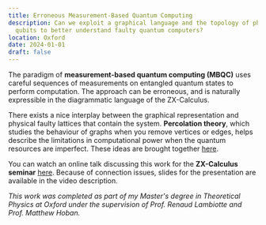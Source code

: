 ```yaml
---
title: Erroneous Measurement-Based Quantum Computing
description: Can we exploit a graphical language and the topology of physical
  qubits to better understand faulty quantum computers?
location: Oxford
date: 2024-01-01
draft: false
---
```

The paradigm of **measurement-based quantum computing (MBQC)** uses careful sequences of measurements on entangled quantum states to perform computation. The approach can be erroneous, and is naturally expressible in the diagrammatic language of the ZX-Calculus.

There exists a nice interplay between the graphical representation and physical faulty lattices that contain the system. **Percolation theory**, which studies the behaviour of graphs when you remove vertices or edges, helps describe the limitations in computational power when the quantum resources are imperfect. These ideas are brought together [here](https://www.cs.ox.ac.uk/people/aleks.kissinger/theses/george-thesis.pdf).

You can watch an online talk discussing this work for the **ZX-Calculus seminar** [here](https://www.youtube.com/watch?v=g-_h0nBQ7rQ). Because of connection issues, slides for the presentation are available in the video description.

_This work was completed as part of my Master's degree in Theoretical Physics at Oxford under the supervision of Prof. Renaud Lambiotte and Prof. Matthew Hoban._